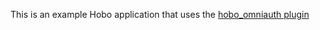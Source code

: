 This is an example Hobo application that uses the [hobo_omniauth plugin](http://cookbook.hobocentral.net/api_plugins/hobo_omniauth)
